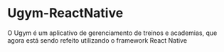 # Ugym-ReactNative
O Ugym é um aplicativo de gerenciamento de treinos e academias, que agora está sendo refeito utilizando o framework React Native
